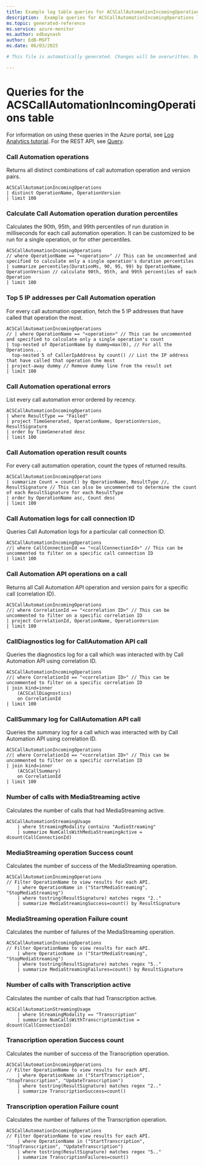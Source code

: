 ```yaml
---
title: Example log table queries for ACSCallAutomationIncomingOperations
description:  Example queries for ACSCallAutomationIncomingOperations log table
ms.topic: generated-reference
ms.service: azure-monitor
ms.author: edbaynash
author: EdB-MSFT
ms.date: 06/03/2025

# This file is automatically generated. Changes will be overwritten. Do not change this file directly. 

---
```


# Queries for the ACSCallAutomationIncomingOperations table

For information on using these queries in the Azure portal, see [Log Analytics tutorial](/azure/azure-monitor/logs/log-analytics-tutorial). For the REST API, see [Query](/rest/api/loganalytics/query).


### Call Automation operations  


Returns all distinct combinations of call automation operation and version pairs.  

```query
ACSCallAutomationIncomingOperations
| distinct OperationName, OperationVersion 
| limit 100
```



### Calculate Call Automation operation duration percentiles  


Calculates the 90th, 95th, and 99th percentiles of run duration in milliseconds for each call automation operation. It can be customized to be run for a single operation, or for other percentiles.  

```query
ACSCallAutomationIncomingOperations
// where OperationName == "<operation>" // This can be uncommented and specified to calculate only a single operation's duration percentiles
| summarize percentiles(DurationMs, 90, 95, 99) by OperationName, OperationVersion // calculate 90th, 95th, and 99th percentiles of each Operation
| limit 100
```



### Top 5 IP addresses per Call Automation operation  


For every call automation operation, fetch the 5 IP addresses that have called that operation the most.  

```query
ACSCallAutomationIncomingOperations
// | where OperationName == "<operation>" // This can be uncommented and specified to calculate only a single operation's count
| top-nested of OperationName by dummy=max(0), // For all the Operations...
  top-nested 5 of CallerIpAddress by count() // List the IP address that have called that operation the most
| project-away dummy // Remove dummy line from the result set
| limit 100
```



### Call Automation operational errors  


List every call automation error ordered by recency.  

```query
ACSCallAutomationIncomingOperations
| where ResultType == "Failed"
| project TimeGenerated, OperationName, OperationVersion, ResultSignature
| order by TimeGenerated desc
| limit 100
```



### Call Automation operation result counts  


For every call automation operation, count the types of returned results.  

```query
ACSCallAutomationIncomingOperations
| summarize Count = count() by OperationName, ResultType //, ResultSignature // This can also be uncommented to determine the count of each ResultSignature for each ResultType 
| order by OperationName asc, Count desc
| limit 100
```



### Call Automation logs for call connection ID  


Queries Call Automation logs for a particular call connection ID.  

```query
ACSCallAutomationIncomingOperations
//| where CallConnectionId == "<callConnectionId>" // This can be uncommented to filter on a specific call connection ID
| limit 100

```



### Call Automation API operations on a call  


Returns all Call Automation API operation and version pairs for a specific call (correlation ID).  

```query
ACSCallAutomationIncomingOperations
//| where CorrelationId == "<correlation ID>" // This can be uncommented to filter on a specific correlation ID
| project CorrelationId, OperationName, OperationVersion
| limit 100
```



### CallDiagnostics log for CallAutomation API call  


Queries the diagnostics log for a call which was interacted with by Call Automation API using correlation ID.  

```query
ACSCallAutomationIncomingOperations 
//| where CorrelationId == "<correlation ID>" // This can be uncommented to filter on a specific correlation ID
| join kind=inner
    (ACSCallDiagnostics)
    on CorrelationId
| limit 100

```



### CallSummary log for CallAutomation API call  


Queries the summary log for a call which was interacted with by Call Automation API using correlation ID.  

```query
ACSCallAutomationIncomingOperations 
//| where CorrelationId == "<correlation ID>" // This can be uncommented to filter on a specific correlation ID
| join kind=inner
    (ACSCallSummary)
    on CorrelationId
| limit 100

```



### Number of calls with MediaStreaming active  


Calculates the number of calls that had MediaStreaming active.  

```query
ACSCallAutomationStreamingUsage 
    | where StreamingModality contains "AudioStreaming" 
    | summarize NumCallsWithMediaStreamingActive = dcount(CallConnectionId) 
```



### MediaStreaming operation Success count  


Calculates the number of success of the MediaStreaming operation.  

```query
ACSCallAutomationIncomingOperations
// Filter OperationName to view results for each API. 
    | where OperationName in ("StartMediaStreaming", "StopMediaStreaming")
    | where tostring(ResultSignature) matches regex "2.."
    | summarize MediaStreamingSuccess=count() by ResultSignature
```



### MediaStreaming operation Failure count  


Calculates the number of failures of the MediaStreaming operation.  

```query
ACSCallAutomationIncomingOperations 
// Filter OperationName to view results for each API.
    | where OperationName in ("StartMediaStreaming", "StopMediaStreaming")
    | where tostring(ResultSignature) matches regex "5.."
    | summarize MediaStreamingFailures=count() by ResultSignature
```



### Number of calls with Transcription active  


Calculates the number of calls that had Transcription active.  

```query
ACSCallAutomationStreamingUsage 
    | where StreamingModality == "Transcription" 
    | summarize NumCallsWithTranscriptionActive = dcount(CallConnectionId)
```



### Transcription operation Success count  


Calculates the number of success of the Transcription operation.  

```query
ACSCallAutomationIncomingOperations
// Filter OperationName to view results for each API.
    | where OperationName in ("StartTranscription", "StopTranscription", "UpdateTranscription")
    | where tostring(ResultSignature) matches regex "2.."
    | summarize TranscriptionSuccess=count()
```



### Transcription operation Failure count  


Calculates the number of failures of the Transcription operation.  

```query
ACSCallAutomationIncomingOperations 
// Filter OperationName to view results for each API.
    | where OperationName in ("StartTranscription", "StopTranscription", "UpdateTranscription")
    | where tostring(ResultSignature) matches regex "5.."
    | summarize TranscriptionFailures=count()
```

